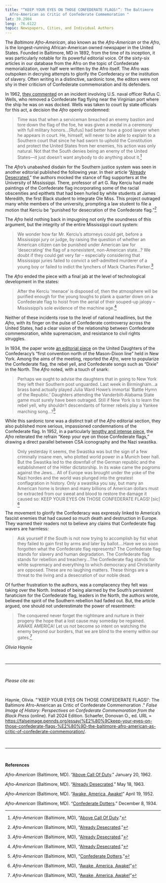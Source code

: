 ```yaml
---
title: "“KEEP YOUR EYES ON THOSE CONFEDERATE FLAGS!”: The Baltimore
  Afro-American as Critic of Confederate Commemoration "
lat: 39.2904
long: -76.6122
topic: Newspapers, Cities, and Individual Authors
---
```

The *Baltimore Afro-American*, also known as the *Afro-American* or the *Afro*, is the longest-running African-American owned newspaper in the United States. Founded in Baltimore, MD in 1892, from the time of its inception, it was particularly notable for its powerful editorial voice. Of the sixty-six articles in our database from the Afro on the topic of Confederate memorialization, over half were written by the Afro itself. The Afro was outspoken in decrying attempts to glorify the Confederacy or the institution of slavery. Often writing in a distinctive, sardonic tone, the editors were not shy in their criticism of Confederate commemoration and its defenders.

In 1962, [they commented](https://news.google.com/newspapers?nid=UBnQDr5gPskC&dat=19620120&printsec=frontpage&hl=en) on an incident involving U.S. naval officer Rufus C. Wells, who removed a Confederate flag flying near the Virginian port where the ship he was on was docked. Wells was taken to court by state officials for this act, a decision the *Afro* openly condemned:

> Time was that when a serviceman breached an enemy bastion and tore down the flag of the foe, he was given a medal in a ceremony with full military honors…\[Rufus] had better have a good lawyer when he appears in court. He, himself, will never to be able to explain to a Southern court that since he had sworn to uphold the Constitution and protect the United States from her enemies, his action was only natural. Not that the South denies being an enemy of the United States—it just doesn’t want anybody to do anything about it.[^1]

The *Afro*’s unabashed disdain for the Southern justice system was seen in another editorial published the following year. In their article “[Already Desecrated](https://news.google.com/newspapers?id=atMmAAAAIBAJ&sjid=nAIGAAAAIBAJ&pg=1234%2C224445),” the authors mocked the stance of flag supporters at the University of Mississippi. There, professor of art G. Ray Kerciu had made paintings of the Confederate flag incorporating some of the racial obscenities and epithets that had been hurled by white students at James Meredith, the first Black student to integrate Ole Miss. This project outraged many white members of the university, prompting a law student to file a motion that Kerciu be “punished for desecration of the Confederate flag.”[^2]

The *Afro* held nothing back in impugning not only the soundness of this argument, but the integrity of the entire Mississippi court system:

> We wonder how far Mr. Kerciu’s attorneys could get, before a Mississippi jury or judge, by raising the question of whether an American citizen can be punished under American law for ‘desecrating’ the flag of a nonexistent, non-American state…? We doubt if they could get very far – especially considering that Mississippi juries failed to convict a self-admitted murderer of a young boy or failed to indict the lynchers of Mack Charles Parker.[^3]

The *Afro* ended the piece with a final jab at the level of technological development in the states:

> After the Kerciu ‘menace’ is disposed of, then the atmosphere will be purified enough for the young toughs to plank a quarter down on a Confederate flag to hoist from the aerial of their souped-up jalopy – Mississippi’s sole evidence of the machine age.[^4]

Neither of these incidents rose to the level of national headlines, but the *Afro*, with its finger on the pulse of Confederate controversy across the United States, had a clear vision of the relationship between Confederate commemoration, white supremacism, and resistance to civil rights struggles. 

In 1934, the paper wrote [an editorial piece](https://news.google.com/newspapers?id=qtMmAAAAIBAJ&sjid=nwIGAAAAIBAJ&pg=4898%2C1915361) on the United Daughters of the Confederacy’s “first convention north of the Mason-Dixon line” held in New York. Among the aims of the meeting, reported the *Afro*, were to popularize the Confederate flag, the rebel yell, and Confederate songs such as “Dixie” in the North. The *Afro* noted, with a touch of snark:

> Perhaps we ought to advise the daughters that in going to New York they left their Southern post unguarded. Last week in Birmingham…a brass band actually played Julia Ward Howe’s immortal ‘Battle Hymn of the Republic.’ Daughters attending the Vanderbilt-Alabama State game must surely have been outraged. Still if New York is to learn the rebel yell, why shouldn’t descendants of former rebels play a Yankee marching song…?[^5]

While this sardonic tone was a distinct trait of the *Afro* editorial section, they also published more serious, impassioned condemnations of the Confederate flag. In 1952, in a particularly [lengthy and intense piece](https://afro.com/archives/), the *Afro* reiterated the refrain “Keep your eye on those Confederate flags,” drawing a direct parallel between CSA iconography and the Nazi swastika. 

> Only yesterday it seems, the Swastika was but the sign of a few criminally insane men, who plotted world power in a Munich beer hall. But the Swastika led to the downfall of the German republic and the establishment of the Hitler dictatorship. In its wake came the pogroms against the Jews… All of Europe was brought under the yoke of the Nazi hordes and the world was plunged into the greatest conflagration in history. Only a swastika you say, but many an American home is broken and many billions of American dollars must be extracted from our sweat and blood to restore the damage it caused so: KEEP YOUR EYES ON THOSE CONFEDERATE FLAGS! \[sic] [^6]

The movement to glorify the Confederacy was expressly linked to America’s fascist enemies that had caused so much death and destruction in Europe. They warned their readers not to believe any claims that Confederate flag wavers are harmless:

> Ask yourself if the South is not now trying to accomplish by fist what they failed to gain first by arms and later by ballot….Have we so soon forgotten what the Confederate flag represents? The Confederate flag stands for slavery and human degradation. The Confederate flag stands for rebellion and treachery…The Confederate flag stands for white supremacy and everything to which democracy and Christianity are opposed. These are no laughing matters. These things are a threat to the living and a desecration of our noble dead.

Of further frustration to the authors, was a complacency they felt was taking over the North. Instead of being alarmed by the South’s persistent fanaticism for the Confederate flag, leaders in the North, the authors wrote, believed the spirit of the Southern rebellion had faded out. But, the article argued, one should not underestimate the power of resentment:

> The conquered never forget the nightmare and nurture in their progeny the hope that a lost cause may someday be regained. AWAKE AMERICA! Let us not become so intent on watching the enemy beyond our borders, that we are blind to the enemy within our gates.[^7]

*Olivia Haynie*

<br>

<hr>

<br>

*Please cite as*: 

<br>

Haynie, Olivia. "'KEEP YOUR EYES ON THOSE CONFEDERATE FLAGS!': The Baltimore Afro-American as Critic of Confederate Commemoration ." *False Image of History: Perspectives on Confederate Commemoration from the Black Press* (online). Fall 2024 Edition. Schaefer, Donovan O., ed. URL = https://falseimage.pennds.org/essay/%E2%80%9Ckeep-your-eyes-on-those-confederate-flags-%E2%80%9D-the-baltimore-afro-american-as-critic-of-confederate-commemoration/.

<br>

<hr>

<br>

**References**

*Afro-American* (Baltimore, MD). “[Above Call Of Duty](https://news.google.com/newspapers?nid=UBnQDr5gPskC&dat=19620120&printsec=frontpage&hl=en).” January 20, 1962.

*Afro-American* (Baltimore, MD). “[Already Desecrated](https://news.google.com/newspapers?id=qtMmAAAAIBAJ&sjid=nwIGAAAAIBAJ&pg=4898%2C1915361).” May 18, 1963.

*Afro-American* (Baltimore, MD). “[Awake, America, Awake!](https://afro.com/archives/)” April 19, 1952.

*Afro-American* (Baltimore, MD). “[Confederate Dotters](https://news.google.com/newspapers?id=-REnAAAAIBAJ&sjid=NwMGAAAAIBAJ&pg=6381%2C6220030).” December 8, 1934.

[^1]: *Afro-American* (Baltimore, MD), “[Above Call Of Duty](https://news.google.com/newspapers?nid=UBnQDr5gPskC&dat=19620120&printsec=frontpage&hl=en).”

[^2]: *Afro-American* (Baltimore, MD), “[Already Desecrated](https://news.google.com/newspapers?id=qtMmAAAAIBAJ&sjid=nwIGAAAAIBAJ&pg=4898%2C1915361).”

[^3]: *Afro-American* (Baltimore, MD), “[Already Desecrated](https://news.google.com/newspapers?id=qtMmAAAAIBAJ&sjid=nwIGAAAAIBAJ&pg=4898%2C1915361).”

[^4]: *Afro-American* (Baltimore, MD), “[Already Desecrated](https://news.google.com/newspapers?id=qtMmAAAAIBAJ&sjid=nwIGAAAAIBAJ&pg=4898%2C1915361).”

[^5]: *Afro-American* (Baltimore, MD), “[Confederate Dotters](https://news.google.com/newspapers?id=-REnAAAAIBAJ&sjid=NwMGAAAAIBAJ&pg=6381%2C6220030).”

[^6]: *Afro-American* (Baltimore, MD), “[Awake, America, Awake!](https://afro.com/archives/)”

[^7]: *Afro-American* (Baltimore, MD), “[Awake, America, Awake!](https://afro.com/archives/)”
